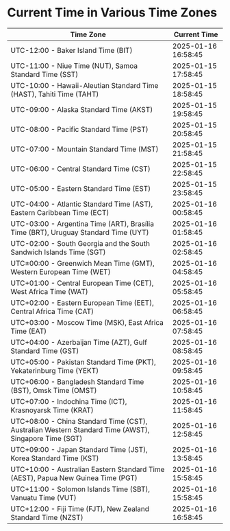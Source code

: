 # Current Time in Various Time Zones

| Time Zone | Current Time |
|-----------|--------------|
| UTC-12:00 - Baker Island Time (BIT) | 2025-01-16 16:58:45 |
| UTC-11:00 - Niue Time (NUT), Samoa Standard Time (SST) | 2025-01-15 17:58:45 |
| UTC-10:00 - Hawaii-Aleutian Standard Time (HAST), Tahiti Time (TAHT) | 2025-01-15 18:58:45 |
| UTC-09:00 - Alaska Standard Time (AKST) | 2025-01-15 19:58:45 |
| UTC-08:00 - Pacific Standard Time (PST) | 2025-01-15 20:58:45 |
| UTC-07:00 - Mountain Standard Time (MST) | 2025-01-15 21:58:45 |
| UTC-06:00 - Central Standard Time (CST) | 2025-01-15 22:58:45 |
| UTC-05:00 - Eastern Standard Time (EST) | 2025-01-15 23:58:45 |
| UTC-04:00 - Atlantic Standard Time (AST), Eastern Caribbean Time (ECT) | 2025-01-16 00:58:45 |
| UTC-03:00 - Argentina Time (ART), Brasília Time (BRT), Uruguay Standard Time (UYT) | 2025-01-16 01:58:45 |
| UTC-02:00 - South Georgia and the South Sandwich Islands Time (SGT) | 2025-01-16 02:58:45 |
| UTC±00:00 - Greenwich Mean Time (GMT), Western European Time (WET) | 2025-01-16 04:58:45 |
| UTC+01:00 - Central European Time (CET), West Africa Time (WAT) | 2025-01-16 05:58:45 |
| UTC+02:00 - Eastern European Time (EET), Central Africa Time (CAT) | 2025-01-16 06:58:45 |
| UTC+03:00 - Moscow Time (MSK), East Africa Time (EAT) | 2025-01-16 07:58:45 |
| UTC+04:00 - Azerbaijan Time (AZT), Gulf Standard Time (GST) | 2025-01-16 08:58:45 |
| UTC+05:00 - Pakistan Standard Time (PKT), Yekaterinburg Time (YEKT) | 2025-01-16 09:58:45 |
| UTC+06:00 - Bangladesh Standard Time (BST), Omsk Time (OMST) | 2025-01-16 10:58:45 |
| UTC+07:00 - Indochina Time (ICT), Krasnoyarsk Time (KRAT) | 2025-01-16 11:58:45 |
| UTC+08:00 - China Standard Time (CST), Australian Western Standard Time (AWST), Singapore Time (SGT) | 2025-01-16 12:58:45 |
| UTC+09:00 - Japan Standard Time (JST), Korea Standard Time (KST) | 2025-01-16 13:58:45 |
| UTC+10:00 - Australian Eastern Standard Time (AEST), Papua New Guinea Time (PGT) | 2025-01-16 15:58:45 |
| UTC+11:00 - Solomon Islands Time (SBT), Vanuatu Time (VUT) | 2025-01-16 15:58:45 |
| UTC+12:00 - Fiji Time (FJT), New Zealand Standard Time (NZST) | 2025-01-16 16:58:45 |
